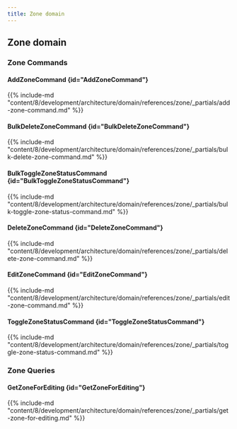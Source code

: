 ```yaml
---
title: Zone domain
---
```


## Zone domain

### Zone Commands

#### AddZoneCommand {id="AddZoneCommand"}

{{%  include-md "content/8/development/architecture/domain/references/zone/_partials/add-zone-command.md" %}}
#### BulkDeleteZoneCommand {id="BulkDeleteZoneCommand"}

{{%  include-md "content/8/development/architecture/domain/references/zone/_partials/bulk-delete-zone-command.md" %}}
#### BulkToggleZoneStatusCommand {id="BulkToggleZoneStatusCommand"}

{{%  include-md "content/8/development/architecture/domain/references/zone/_partials/bulk-toggle-zone-status-command.md" %}}
#### DeleteZoneCommand {id="DeleteZoneCommand"}

{{%  include-md "content/8/development/architecture/domain/references/zone/_partials/delete-zone-command.md" %}}
#### EditZoneCommand {id="EditZoneCommand"}

{{%  include-md "content/8/development/architecture/domain/references/zone/_partials/edit-zone-command.md" %}}
#### ToggleZoneStatusCommand {id="ToggleZoneStatusCommand"}

{{%  include-md "content/8/development/architecture/domain/references/zone/_partials/toggle-zone-status-command.md" %}}

### Zone Queries

#### GetZoneForEditing {id="GetZoneForEditing"}

{{%  include-md "content/8/development/architecture/domain/references/zone/_partials/get-zone-for-editing.md" %}}
